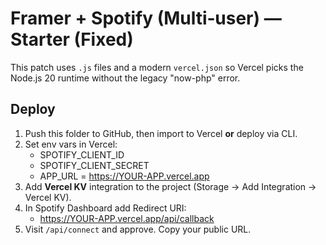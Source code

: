 # Framer + Spotify (Multi‑user) — Starter (Fixed)

This patch uses `.js` files and a modern `vercel.json` so Vercel picks the Node.js 20 runtime without the legacy "now-php" error.

## Deploy
1) Push this folder to GitHub, then import to Vercel **or** deploy via CLI.
2) Set env vars in Vercel:
   - SPOTIFY_CLIENT_ID
   - SPOTIFY_CLIENT_SECRET
   - APP_URL = https://YOUR-APP.vercel.app
3) Add **Vercel KV** integration to the project (Storage → Add Integration → Vercel KV).
4) In Spotify Dashboard add Redirect URI:
   - https://YOUR-APP.vercel.app/api/callback
5) Visit `/api/connect` and approve. Copy your public URL.
